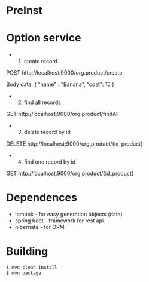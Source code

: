 # PreInst

# Option service
  -  1) create record
    
POST http://localhost:9000/org.product/create

Body data:
 {
    "name" : "Banana",
    "cost": 15
 }
    
- 2) find all records

GET http://localhost:9000/org.product/findAll

- 3) delete record by id

DELETE http://localhost:9000/org.product/{id_product}    

- 4) find one record by id

GET http://localhost:9000/org.product/{id_product}

# Dependences

* lombok - for easy generation objects (data)
* spring boot - framework for rest api
* hibernate - for ORM


# Building

```sh
$ mvn clean install
$ mvn package
```


